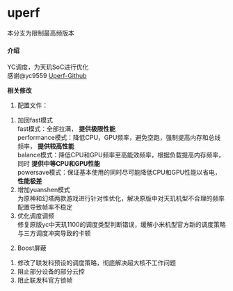 # uperf
本分支为限制最高频版本
#### 介绍  
YC调度，为天玑SoC进行优化  
感谢@yc9559 [Uperf-Github](https://github.com/yc9559/uperf)  
   
 **相关修改**  
1. 配置文件：  
1) 加回fast模式  
    fast模式：全部拉满， **提供极限性能**  
    performance模式：降低CPU，GPU频率，避免空跑，强制提高内存和总线频率， **提供较高性能**   
    balance模式：降低CPU和GPU频率至高能效频率，根据负载提高内存频率，同时 **提供中等CPU和GPU性能**  
    powersave模式：保证基本使用的同时尽可能降低CPU和GPU性能以省电，**性能极差**   
2) 增加yuanshen模式  
为原神和幻塔两款游戏进行针对性优化，解决原版中对天玑机型不合理的频率配置导致帧率不稳定  
3) 优化调度调频  
修复原版yc中天玑1100的调度类型判断错误，缓解小米机型官方新的调度策略与三方调度冲突导致的卡顿
2. Boost屏蔽
1) 修改了联发科预设的调度策略，彻底解决超大核不工作问题  
2) 阻止部分设备的部分云控
3) 阻止联发科官方锁帧